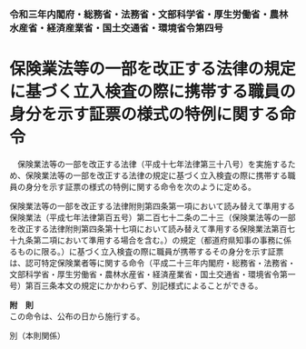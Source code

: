 ### 令和三年内閣府・総務省・法務省・文部科学省・厚生労働省・農林水産省・経済産業省・国土交通省・環境省令第四号  
# 保険業法等の一部を改正する法律の規定に基づく立入検査の際に携帯する職員の身分を示す証票の様式の特例に関する命令  
　保険業法等の一部を改正する法律（平成十七年法律第三十八号）を実施するため、保険業法等の一部を改正する法律の規定に基づく立入検査の際に携帯する職員の身分を示す証票の様式の特例に関する命令を次のように定める。  
  
保険業法等の一部を改正する法律附則第四条第一項において読み替えて準用する保険業法（平成七年法律第百五号）第二百七十二条の二十三（保険業法等の一部を改正する法律附則第四条第十七項において読み替えて準用する保険業法第百七十九条第二項において準用する場合を含む。）の規定（都道府県知事の事務に係るものに限る。）に基づく立入検査の際に職員が携帯するその身分を示す証票は、認可特定保険業者等に関する命令（平成二十三年内閣府・総務省・法務省・文部科学省・厚生労働省・農林水産省・経済産業省・国土交通省・環境省令第一号）第百三条本文の規定にかかわらず、別記様式によることができる。  
  
**附　則**  
この命令は、公布の日から施行する。  
  
別（本則関係）  

          
        